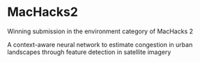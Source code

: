 # MacHacks2
Winning submission in the environment category of MacHacks 2


A context-aware neural network to estimate congestion in urban landscapes through feature detection in satellite imagery
